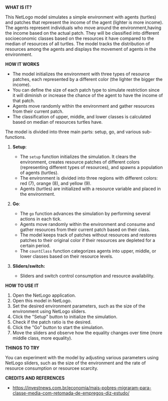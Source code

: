 **WHAT IS IT?**

This NetLogo model simulates a simple environment with agents (turtles) and patches that represent the income of the agent (lighter is more income). The agents represent individuals who move around the environment,having the income based on the actual patch. They will be classified into different socioeconomic classes based on the resources it have compared to the median of resources of all turtles. The model tracks the distribution of resources among the agents and displays the movement of agents in the environment.

**HOW IT WORKS**

-   The model initializes the environment with three types of resource patches, each represented by a different color (the lighter the bigger the income).
-   You can define the size of each patch type to simulate restriction since it will diminish or increase the chance of the agent to have the income of that patch.
-   Agents move randomly within the environment and gather resources from their current patch.
-   The classification of upper, middle, and lower classes is calculated based on median of resources turtles have.

The model is divided into three main parts: setup, go, and various sub-functions.

1.  **Setup**:
    
    -   The `setup` function initializes the simulation. It clears the environment, creates resource patches of different colors (representing different types of resources), and spawns a population of agents (turtles).
    -   The environment is divided into three regions with different colors: red (7), orange (8), and yellow (9).
    -   Agents (turtles) are initialized with a resource variable and placed in the environment.

2.  **Go**:
    
    -   The `go` function advances the simulation by performing several actions in each tick.
    -   Agents move randomly within the environment and consume and gather resources from their current patch based on their class.
    -   The model keeps track of patches without resources and restores patches to their original color if their resources are depleted for a certain period.
    -   The `countClass` function categorizes agents into upper, middle, or lower classes based on their resource levels.

3. **Sliders/switch:**

    -   Sliders and switch control consumption and resource availability.

**HOW TO USE IT**

1.  Open the NetLogo application.
2.  Open this model in NetLogo.
3.  Set the desired environment parameters, such as the size of the environment using NetLogo sliders.
4.  Click the "Setup" button to initialize the simulation.
5.  Check if the patch ratio is the desired.
6.  Click the "Go" button to start the simulation.
7.  Move the sliders and observe how the equality changes over time (more middle class, more equality).

**THINGS TO TRY**

You can experiment with the model by adjusting various parameters using NetLogo sliders, such as the size of the environment and the rate of resource consumption or resourcee scarcity.

**CREDITS AND REFERENCES**

 - https://investnews.com.br/economia/mais-pobres-migraram-para-classe-media-com-retomada-de-empregos-diz-estudo/
